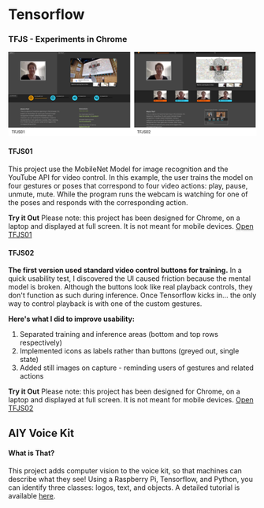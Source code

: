 # Tensorflow

### TFJS - Experiments in Chrome

<img src = "ScreenShotX2.png" />

#### TFJS01 

This project use the MobileNet Model for image recognition and the YouTube API for video control. In this example, the user trains the model on four gestures or poses that correspond to four video actions: play, pause, unmute, mute. While the program runs the webcam is watching for one of the poses and responds with the corresponding action.

<b>Try it Out</b>
Please note: this project has been designed for Chrome, on a laptop and displayed at full screen. It is not meant for mobile devices.
<a href="https://LizMyers.github.io/tfjs01/" target="_blank">Open TFJS01</a>

#### TFJS02 

<b>The first version used standard video control buttons for training.</b> In a quick usability test, I discovered the UI caused friction because the mental model is broken. Although the buttons look like real playback controls, they don't function as such during inference. Once Tensorflow kicks in... the only way to control playback is with one of the custom gestures. 

<b>Here's what I did to improve usability:</b>
1. Separated training and inference areas (bottom and top rows respectively)
2. Implemented icons as labels rather than buttons (greyed out, single state)
3. Added still images on capture - reminding users of gestures and related actions

<b>Try it Out</b>
Please note: this project has been designed for Chrome, on a laptop and displayed at full screen. It is not meant for mobile devices.
<a href="https://LizMyers.github.io/tfjs02/" target="_blank">Open TFJS02</a>

## AIY Voice Kit 

#### What is That?
This project adds computer vision to the voice kit, so that machines can describe what they see! Using a Raspberry Pi, Tensorflow, and Python, you can identify three classes: logos, text, and objects. A detailed tutorial is available <a href="https://www.hackster.io/elizmyers/add-vision-to-the-aiy-voice-kit-e9ff3d" target="_blank">here</a>.
